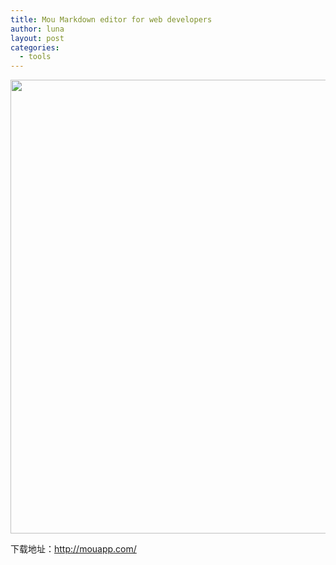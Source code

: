 ```yaml
---
title: Mou Markdown editor for web developers
author: luna
layout: post
categories:
  - tools
---
```

<img src="http://cyanmeadow.com/wp-content/uploads/2013/12/Mou_Screenshot_1.png" alt="" title="Mou_Screenshot_1" width="1014" height="726" class="aligncenter size-full wp-image-353" style="border:none; padding:0;" />

下载地址：http://mouapp.com/